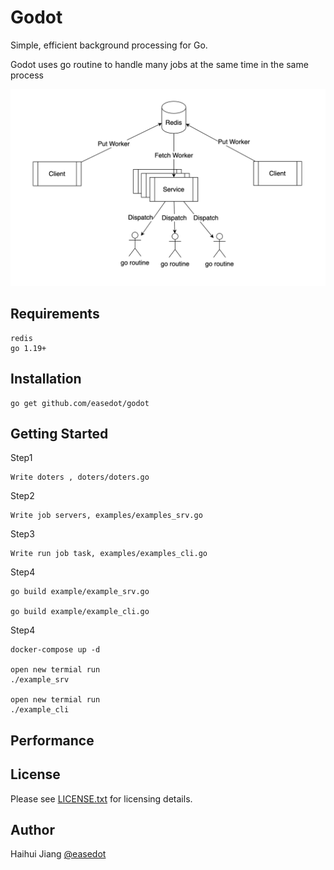 Godot
==============
Simple, efficient background processing for Go.

Godot uses go routine to handle many jobs at the same time in the
same process

![Web UI](https://github.com/easedot/godot/blob/master/godot.png)

Requirements
-----------------

    redis
    go 1.19+

Installation
-----------------

    go get github.com/easedot/godot

Getting Started
-----------------

Step1

    Write doters , doters/doters.go

Step2

    Write job servers, examples/examples_srv.go

Step3

    Write run job task, examples/examples_cli.go

Step4

    go build example/example_srv.go

    go build example/example_cli.go

Step4

    docker-compose up -d
    
    open new termial run     
    ./example_srv

    open new termial run
    ./example_cli
     

Performance
---------------

License
-----------------

Please see [LICENSE.txt](https://github.com/easedot/godot/blob/master/LICENSE) for licensing details.

Author
-----------------

Haihui Jiang [@easedot](https//twitter.com/easedot)
